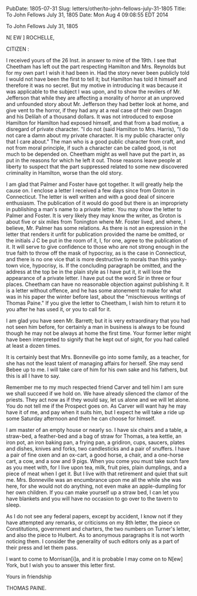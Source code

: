 PubDate: 1805-07-31
Slug: letters/other/to-john-fellows-july-31-1805
Title: To John Fellows  July 31, 1805
Date: Mon Aug  4 09:08:55 EDT 2014

   To John Fellows  July 31, 1805

   N[ EW ] ROCHELLE,

   CITIZEN :

   I received yours of the 26 Inst. in answer to mine of the 19th. I see that
   Cheetham has left out the part respecting Hamilton and Mrs. Reynolds but
   for my own part I wish it had been in. Had the story never been publicly
   told I would not have been the first to tell it; but Hamilton has told it
   himself and therefore it was no secret. But my motive in introducing it
   was because it was applicable to the subject I was upon, and to show the
   revilers of Mr. Jefferson that while they are affecting a morality of
   horror at an unproved and unfounded story about Mr. Jefferson they had
   better look at home, and give vent to the horror, if they had any at a
   real case of their own Dragon and his Delilah of a thousand dollars. It
   was not introduced to expose Hamilton for Hamilton had exposed himself,
   and that from a bad motive, a disregard of private character. "I do not
   (said Hamilton to Mrs. Harris), "I do not care a damn about my private
   character. It is my public character only that I care about." The man who
   is a good public character from craft, and not from moral principle, if
   such a character can be called good, is not much to be depended on.
   Cheetham might as well have put the part in, as put in the reasons for
   which he left it out. Those reasons leave people at liberty to suspect
   that the part suppressed related to some new discovered criminality in
   Hamilton, worse than the old story.

   I am glad that Palmer and Foster have got together. It will greatly help
   the cause on. I enclose a letter I received a few days since from Groton
   in Connecticut. The letter is well written and with a good deal of sincere
   enthusiasm. The publication of it would do good but there is an
   impropriety in publishing a man's name to a private letter. You may show
   the letter to Palmer and Foster. It is very likely they may know the
   writer, as Groton is about five or six miles from Tonington where Mr.
   Foster lived, and where, I believe, Mr. Palmer has some relations. As
   there is not an expression in the letter that renders it unfit for
   publication provided the name be omitted, or the initials J C be put in
   the room of it, I, for one, agree to the publication of it. It will serve
   to give confidence to those who are not strong enough in the true faith to
   throw off the mask of hypocrisy, as is the case in Connecticut, and there
   is no one vice that is more destructive to morals than this yanky-town
   vice, hypocrisy, is. If the concluding paragraph be omitted, and the
   address at the top be in the plain style as I have put it, it will lose
   the appearance of a private letter. I have put out the word Sir in three
   or four places. Cheetham can have no reasonable objection against
   publishing it. It is a letter without offence, and he has some atonement
   to make for what was in his paper the winter before last, about the
   "mischievous writings of Thomas Paine." If you give the letter to
   Cheetham, I wish him to return it to you after he has used it, or you to
   call for it.

   I am glad you have seen Mr. Barrett; but it is very extraordinary that you
   had not seen him before, for certainly a man in business is always to be
   found though he may not be always at home the first time. Your former
   letter might have been interpreted to signify that he kept out of sight,
   for you had called at least a dozen times.

   It is certainly best that Mrs. Bonneville go into some family, as a
   teacher, for she has not the least talent of managing affairs for herself.
   She may send Bebee up to me. I will take care of him for his own sake and
   his fathers, but this is all I have to say.

   Remember me to my much respected friend Carver and tell him I am sure we
   shall succeed if we hold on. We have already silenced the clamor of the
   priests. They act now as if they would say, let us alone and we will let
   alone. You do not tell me if the Prospect goes on. As Carver will want hay
   he may have it of me, and pay when it suits him, but I expect he will take
   a ride up some Saturday afternoon and then he can choose for himself.

   I am master of an empty house or nearly so. I have six chairs and a table,
   a straw-bed, a feather-bed and a bag of straw for Thomas, a tea kettle, an
   iron pot, an iron baking pan, a frying pan, a gridiron, cups, saucers,
   plates and dishes, knives and forks, two candlesticks and a pair of
   snuffers. I have a pair of fine oxen and an ox-cart, a good horse, a
   chair, and a one-horse cart, a cow, and a sow and 9 pigs. When you come
   you must take such fare as you meet with, for I live upon tea, milk, fruit
   pies, plain dumplings, and a piece of meat when I get it. But I live with
   that retirement and quiet that suit me. Mrs. Bonneville was an encumbrance
   upon me all the while she was here, for she would not do anything, not
   even make an apple-dumpling for her own children. If you can make yourself
   up a straw bed, I can let you have blankets and you will have no occasion
   to go over to the tavern to sleep.

   As I do not see any federal papers, except by accident, I know not if they
   have attempted any remarks, or criticisms on my 8th letter, the piece on
   Constitutions, government and charters, the two numbers on Turner's
   letter, and also the piece to Hulbert. As to anonymous paragraphs it is
   not worth noticing them. I consider the generality of such editors only as
   a part of their press and let them pass.

   I want to come to Morrisan[i]a, and it is probable I may come on to N[ew]
   York, but I wish you to answer this letter first.

   Yours in friendship

   THOMAS PAINE.

    
